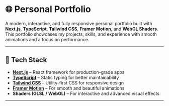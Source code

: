 # 🌐 Personal Portfolio

A modern, interactive, and fully responsive personal portfolio built with **Next.js**, **TypeScript**, **Tailwind CSS**, **Framer Motion**, and **WebGL Shaders**.  
This portfolio showcases my projects, skills, and experience with smooth 
animations and a focus on performance.

---

## 🚀 Tech Stack

- **[Next.js](https://nextjs.org/)** – React framework for production-grade apps  
- **[TypeScript](https://www.typescriptlang.org/)** – Static typing for better maintainability  
- **[Tailwind CSS](https://tailwindcss.com/)** – Utility-first CSS for responsive design  
- **[Framer Motion](https://www.framer.com/motion/)** – For smooth and beautiful animations  
- **Shaders (GLSL / WebGL)** – For interactive and advanced visual effects  

---


